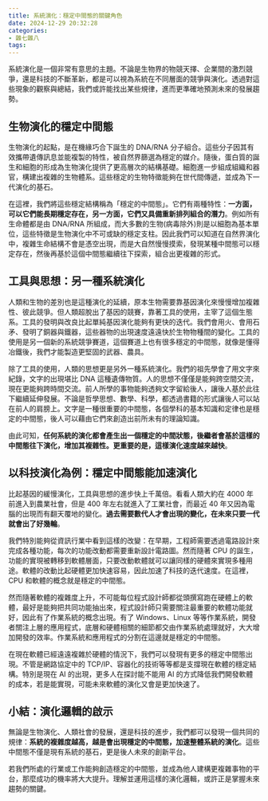 ```yaml
---
title: 系統演化：穩定中間態的關鍵角色
date: 2024-12-29 20:32:28
categories:
- 雜七雜八
tags:
---
```


系統演化是一個非常有意思的主題。不論是生物界的物競天擇、企業間的激烈競爭，還是科技的不斷革新，都是可以視為系統在不同層面的競爭與演化。透過對這些現象的觀察與總結，我們或許能找出某些規律，進而更準確地預測未來的發展趨勢。

## 生物演化的穩定中間態

生物演化的起點，是在機緣巧合下誕生的 DNA/RNA 分子組合。這些分子因其有效攜帶遺傳訊息並能複製的特性，被自然界篩選為穩定的媒介。隨後，蛋白質的誕生和細胞的形成為生物演化提供了更高層次的結構基礎。細胞進一步組成組織和器官，構建出複雜的生物體系。這些穩定的生物特徵能夠在世代間傳遞，並成為下一代演化的基石。

在這裡，我們將這些穩定結構稱為「穩定的中間態」。它們有兩種特性：**一方面，可以它們能長期穩定存在，另一方面，它們又具備重新排列組合的潛力**。例如所有生命體都是由 DNA/RNA 所組成，而大多數的生物(病毒除外)則是以細胞為基本單位，這些特徵是生物演化中不可或缺的穩定支柱。因此我們可以知道在自然界演化中，複雜生命結構不會是憑空出現，而是大自然慢慢摸索，發現某種中間態可以穩定存在，然後再基於這個中間態繼續往下探索，組合出更複雜的形式。

## 工具與思想：另一種系統演化

人類和生物的差別也是這種演化的延續，原本生物需要靠基因演化來慢慢增加複雜性、彼此競爭。但人類超脫出了基因的競賽，靠著工具的使用，主宰了這個生態系。工具的發明與改良比起單純基因演化能夠有更快的迭代。我們會用火、會用石矛、發明了銅器與鐵器，這些器物的出現速度遠遠快於生物物種間的變化。工具的使用是另一個新的系統競爭賽道，這個賽道上也有很多穩定的中間態，就像是懂得冶鐵後，我們才能製造更堅固的武器、農具。

除了工具的使用，人類的思想更是另外一種系統演化。我們的祖先學會了用文字來紀錄，文字的出現堪比 DNA 這種遺傳物質。人的思想不僅僅是能夠跨空間交流，現在更能夠跨時間交流。前人所學的事物能夠透夠文字留給後人，讓後人基於此往下繼續延伸發展。不論是哲學思想、數學、科學，都透過書籍的形式讓後人可以站在前人的肩膀上。文字是一種很重要的中間態，各個學科的基本知識和定律也是穩定的中間態，後人可以藉由它們來創造出前所未有的理論知識。

由此可知，**任何系統的演化都會產生出一個穩定的中間狀態，後繼者會基於這樣的中間態往下演化，增加其複雜性。更重要的是，這樣演化速度越來越快**。

## 以科技演化為例：穩定中間態能加速演化

比起基因的緩慢演化，工具與思想的進步快上千萬倍。看看人類大約在 4000 年前進入到農業社會，但是 400 年左右就進入了工業社會，而最近 40 年又因為電腦的出現而有翻天覆地的變化。**過去需要數代人才會出現的變化，在未來只要一代就會出了好幾輪**。

我們特別能夠從資訊行業中看到這樣的改變：在早期，工程師需要透過電路設計來完成各種功能，每次的功能改動都需要重新設計電路圖。然而隨著 CPU 的誕生，功能的實現被轉移到軟體層面，只要改動軟體就可以讓同樣的硬體來實現多種用途。軟體的改動比起硬體更加快速容易，因此加速了科技的迭代速度。在這裡，CPU 和軟體的概念就是穩定的中間態。

然而隨著軟體的複雜度上升，不可能每位程式設計師都從頭撰寫跑在硬體上的軟體，最好是能夠把共同功能抽出來，程式設計師只需要關注最重要的軟體功能就好，因此有了作業系統的概念出現。有了 Windows、Linux 等等作業系統，開發者關注上層的應用程式，底層和硬體相關的細節都交由作業系統處理就好，大大增加開發的效率。作業系統和應用程式的分割在這邊就是穩定的中間態。

在現在軟體已經遠遠複雜於硬體的情況下，我們可以發現有更多的穩定中間態出現。不管是網路協定中的 TCP/IP、容器化的技術等等都是支撐現在軟體的穩定結構。特別是現在 AI 的出現，更多人在探討能不能用 AI 的方式降低我們開發軟體的成本，若是能實現，可能未來軟體的演化又會是更加快速了。

## 小結：演化邏輯的啟示

無論是生物演化、人類社會的發展，還是科技的進步，我們都可以發現一個共同的規律：**系統的複雜度越高，越是會出現穩定的中間態，加速整體系統的演化**。這些中間態不僅是現有系統的基石，更是後人未來的創新平台。

若我們所處的行業或工作能夠創造穩定的中間態，並成為他人建構更複雜事物的平台，那麼成功的機率將大大提升。理解並運用這樣的演化邏輯，或許正是掌握未來趨勢的關鍵。
